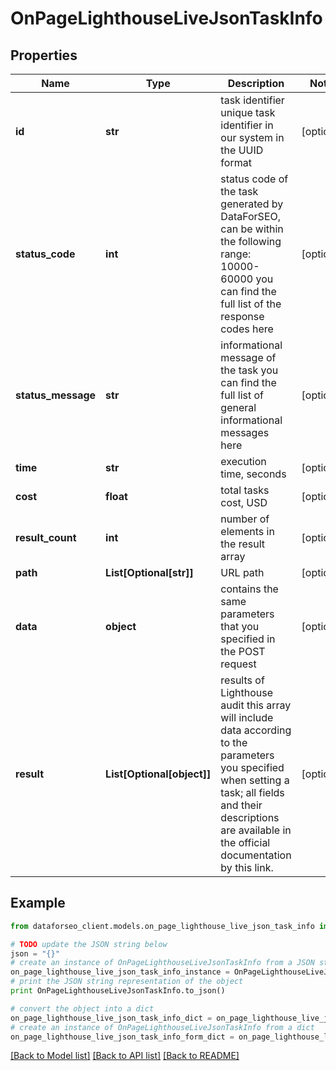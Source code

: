 # OnPageLighthouseLiveJsonTaskInfo


## Properties

Name | Type | Description | Notes
------------ | ------------- | ------------- | -------------
**id** | **str** | task identifier unique task identifier in our system in the UUID format | [optional] 
**status_code** | **int** | status code of the task generated by DataForSEO, can be within the following range: 10000-60000 you can find the full list of the response codes here | [optional] 
**status_message** | **str** | informational message of the task you can find the full list of general informational messages here | [optional] 
**time** | **str** | execution time, seconds | [optional] 
**cost** | **float** | total tasks cost, USD | [optional] 
**result_count** | **int** | number of elements in the result array | [optional] 
**path** | **List[Optional[str]]** | URL path | [optional] 
**data** | **object** | contains the same parameters that you specified in the POST request | [optional] 
**result** | **List[Optional[object]]** | results of Lighthouse audit this array will include data according to the parameters you specified when setting a task; all fields and their descriptions are available in the official documentation by this link. | [optional] 

## Example

```python
from dataforseo_client.models.on_page_lighthouse_live_json_task_info import OnPageLighthouseLiveJsonTaskInfo

# TODO update the JSON string below
json = "{}"
# create an instance of OnPageLighthouseLiveJsonTaskInfo from a JSON string
on_page_lighthouse_live_json_task_info_instance = OnPageLighthouseLiveJsonTaskInfo.from_json(json)
# print the JSON string representation of the object
print OnPageLighthouseLiveJsonTaskInfo.to_json()

# convert the object into a dict
on_page_lighthouse_live_json_task_info_dict = on_page_lighthouse_live_json_task_info_instance.to_dict()
# create an instance of OnPageLighthouseLiveJsonTaskInfo from a dict
on_page_lighthouse_live_json_task_info_form_dict = on_page_lighthouse_live_json_task_info.from_dict(on_page_lighthouse_live_json_task_info_dict)
```
[[Back to Model list]](../README.md#documentation-for-models) [[Back to API list]](../README.md#documentation-for-api-endpoints) [[Back to README]](../README.md)



